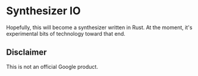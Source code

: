 # Synthesizer IO

Hopefully, this will become a synthesizer written in Rust. At the moment, it's
experimental bits of technology toward that end.

## Disclaimer

This is not an official Google product.
